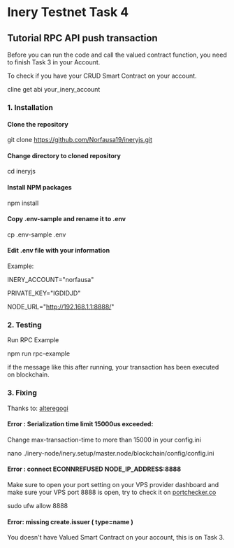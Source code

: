 # Inery Testnet Task 4

## Tutorial RPC API push transaction

Before you can run the code and call the valued contract function, you need to finish Task 3 in your Account.

To check if you have your CRUD Smart Contract on your account.

cline get abi your_inery_account

### 1. Installation

#### Clone the repository

git clone https://github.com/Norfausa19/ineryjs.git

#### Change directory to cloned repository

cd ineryjs

#### Install NPM packages

npm install

#### Copy .env-sample and rename it to .env

cp .env-sample .env

#### Edit .env file with your information

Example:

INERY_ACCOUNT="norfausa" 

PRIVATE_KEY="IGDIDJD"

NODE_URL="http://192.168.1.1:8888/"

### 2. Testing 

Run RPC Example

npm run rpc-example

if the message like this after running, your transaction has been executed on blockchain.

### 3. Fixing

Thanks to: [alteregogi](https://github.com/alteregogi)

#### Error : Serialization time limit 15000us exceeded:

Change max-transaction-time to more than 15000 in your config.ini

nano ./inery-node/inery.setup/master.node/blockchain/config/config.ini

#### Error : connect ECONNREFUSED NODE_IP_ADDRESS:8888

Make sure to open your port setting on your VPS provider dashboard and make sure your VPS port 8888 is open, try to check it on [portchecker.co](https://portchecker.co/)

sudo ufw allow 8888

#### Error: missing create.issuer ( type=name )

You doesn't have Valued Smart Contract on your account, this is on Task 3.




























































































































